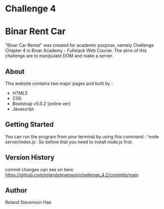 # Challenge 4

# Binar Rent Car 
"Binar Car Rental" was created for academic purpose, namely Challenge Chapter 4 in Binar Academy - Fullstack Web Course. The aims of this challenge are to manipulate DOM and make a server.

## About
This website contains two major pages and built by :
- HTML5
- CSS
- Bootstrap v5.0.2 (online ver)
- Javascript

## Getting Started
You can run the program from your terminal by using this command : 'node server/index.js'. So before that you need to install node.js first. 

## Version History
commit changes can see on here https://github.com/rolandstevenson/challenge_4.2/commits/main
## Author
Roland Stevenson Hae

